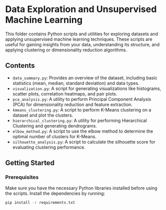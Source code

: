 # Data Exploration and Unsupervised Machine Learning

This folder contains Python scripts and utilities for exploring datasets and applying unsupervised machine learning techniques. These scripts are useful for gaining insights from your data, understanding its structure, and applying clustering or dimensionality reduction algorithms.

## Contents

- `data_summary.py`: Provides an overview of the dataset, including basic statistics (mean, median, standard deviation) and data types.
- `visualization.py`: A script for generating visualizations like histograms, scatter plots, correlation heatmaps, and pair plots.
- `pca_analysis.py`: A utility to perform Principal Component Analysis (PCA) for dimensionality reduction and feature extraction.
- `kmeans_clustering.py`: A script to perform K-Means clustering on a dataset and plot the clusters.
- `hierarchical_clustering.py`: A utility for performing Hierarchical Clustering and generating dendrograms.
- `elbow_method.py`: A script to use the elbow method to determine the optimal number of clusters for K-Means.
- `silhouette_analysis.py`: A script to calculate the silhouette score for evaluating clustering performance.

## Getting Started

### Prerequisites

Make sure you have the necessary Python libraries installed before using the scripts. Install the dependencies by running:

```bash
pip install -r requirements.txt
